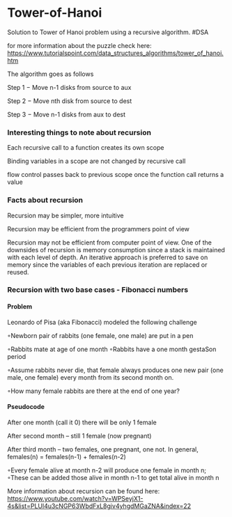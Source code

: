 # Tower-of-Hanoi
Solution to Tower of Hanoi problem using a recursive algorithm. #DSA

for more information about the puzzle check here: https://www.tutorialspoint.com/data_structures_algorithms/tower_of_hanoi.htm

The algorithm goes as follows

Step 1 − Move n-1 disks from source to aux

Step 2 − Move nth disk from source to dest

Step 3 − Move n-1 disks from aux to dest

### Interesting things to note about recursion


Each recursive call to a  function creates its own scope

Binding variables in a scope are not changed by recursive call

flow control passes back to previous scope once the function call returns a value


### Facts about recursion
Recursion may be simpler, more intuitive

Recursion may be efficient from the programmers point of view

Recursion may not be efficient from computer point  of view. One of the downsides of recursion is memory consumption since a stack is maintained with each level of depth. An iterative approach is preferred to save on memory since the variables of each previous iteration are replaced or reused.

### Recursion with two base cases - Fibonacci numbers
#### Problem

Leonardo of Pisa (aka Fibonacci) modeled the following challenge 

◦Newborn pair of rabbits (one female, one male) are put in a pen 

◦Rabbits mate at age of one month ◦Rabbits have a one month gestaSon period 

◦Assume rabbits never die, that female always produces one new pair (one male, one female) every month from its second month on.

◦How many female rabbits are there at the end of one year?

#### Pseudocode

After one month (call it 0) there will be only 1 female

After second month – still 1 female (now pregnant) 

After third month – two females, one pregnant, one not. In general, females(n) = females(n-1) + females(n-2) 

◦Every female alive at month n-2 will produce one female in month n; ◦These can be added those alive in month n-1 to
get total alive in month n

More information about recursion can be found here: https://www.youtube.com/watch?v=WPSeyjX1-4s&list=PLUl4u3cNGP63WbdFxL8giv4yhgdMGaZNA&index=22



